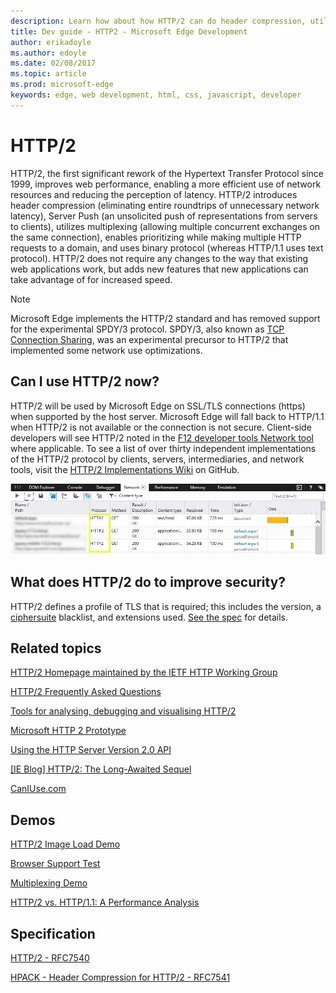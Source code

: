 ```yaml
---
description: Learn how about how HTTP/2 can do header compression, utilize multiplexing, and enable prioritizing while making multiple HTTP requests to a domain.
title: Dev guide - HTTP2 - Microsoft Edge Development
author: erikadoyle
ms.author: edoyle
ms.date: 02/08/2017
ms.topic: article
ms.prod: microsoft-edge
keywords: edge, web development, html, css, javascript, developer
---
```


# HTTP/2

HTTP/2, the first significant rework of the Hypertext Transfer Protocol since 1999, improves web performance, enabling a more efficient use of network resources and reducing the perception of latency. HTTP/2 introduces header compression (eliminating entire roundtrips of unnecessary network latency), Server Push (an unsolicited push of representations from servers to clients), utilizes multiplexing (allowing multiple concurrent exchanges on the same connection), enables prioritizing while making multiple HTTP requests to a domain, and uses binary protocol (whereas HTTP/1.1 uses text protocol). HTTP/2 does not require any changes to the way that existing web applications work, but adds new features that new applications can take advantage of for increased speed.

> [!NOTE]
> Microsoft Edge implements the HTTP/2 standard and has removed support for the experimental SPDY/3 protocol. SPDY/3, also known as [TCP Connection Sharing](https://msdn.microsoft.com/library/dn265035(v=vs.85).aspx), was an experimental precursor to HTTP/2 that implemented some network use optimizations.


## Can I use HTTP/2 now?

HTTP/2 will be used by Microsoft Edge on SSL/TLS connections (https) when supported by the host server. Microsoft Edge will fall back to HTTP/1.1 when HTTP/2 is not available or the connection is not secure. Client-side developers will see HTTP/2 noted in the [F12 developer tools Network tool](../../f12-devtools-guide/network.md) where applicable. To see a list of over thirty independent implementations of the HTTP/2 protocol by clients, servers, intermediaries, and network tools, visit the [HTTP/2 Implementations Wiki](https://github.com/http2/http2-spec/wiki/Implementations) on GitHub.

![HTTP/2 in the F12 Network Tool](./../media/http2.png)

## What does HTTP/2 do to improve security?

HTTP/2 defines a profile of TLS that is required; this includes the version, a [ciphersuite](https://msdn.microsoft.com/library/windows/desktop/aa374757(v=vs.85).aspx) blacklist, and extensions used. [See the spec](https://tools.ietf.org/html/rfc7540#section-9.2) for details.

## Related topics

[HTTP/2 Homepage maintained by the IETF HTTP Working Group](https://http2.github.io/)

[HTTP/2 Frequently Asked Questions](https://http2.github.io/faq/)

[Tools for analysing, debugging and visualising HTTP/2](https://github.com/http2/http2-spec/wiki/Tools)

[Microsoft HTTP 2 Prototype](https://github.com/http2/http2-spec/wiki/Microsoft-HTTP-2-Prototype)

[Using the HTTP Server Version 2.0 API](https://msdn.microsoft.com/library/windows/desktop/aa364703.aspx)

[[IE Blog] HTTP/2: The Long-Awaited Sequel](http://blogs.msdn.com/b/ie/archive/2014/10/08/http-2-the-long-awaited-sequel.aspx)

[CanIUse.com](http://caniuse.com/#search=http%2F2)

## Demos

[HTTP/2 Image Load Demo](http://www.http2demo.io/)

[Browser Support Test](https://http2.akamai.com/demo)

[Multiplexing Demo](https://h2duo.cloudapp.net/Mux)

[HTTP/2 vs. HTTP/1.1: A Performance Analysis](http://http2.httptwo.com/entry/)

## Specification

[HTTP/2 - RFC7540](https://tools.ietf.org/html/rfc7540)

[HPACK - Header Compression for HTTP/2 - RFC7541](https://tools.ietf.org/html/rfc7541)
